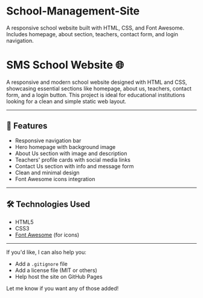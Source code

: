 # School-Management-Site
A responsive school website built with HTML, CSS, and Font Awesome. Includes homepage, about section, teachers, contact form, and login navigation.
# SMS School Website 🌐

A responsive and modern school website designed with HTML and CSS, showcasing essential sections like homepage, about us, teachers, contact form, and a login button. This project is ideal for educational institutions looking for a clean and simple static web layout.

---

## 📌 Features

- Responsive navigation bar
- Hero homepage with background image
- About Us section with image and description
- Teachers' profile cards with social media links
- Contact Us section with info and message form
- Clean and minimal design
- Font Awesome icons integration

---





## 🛠️ Technologies Used

- HTML5
- CSS3
- [Font Awesome](https://fontawesome.com/) (for icons)



---

If you'd like, I can also help you:
- Add a `.gitignore` file
- Add a license file (MIT or others)
- Help host the site on GitHub Pages

Let me know if you want any of those added!







